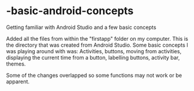 # -basic-android-concepts
Getting familiar with Android Studio and a few basic concepts

Added all the files from within the "firstapp" folder on my computer. 
This is the directory that was created from Android Studio. 
Some basic concepts I was playing around with was:
Activities, buttons, moving from activities, displaying the current time from a button,
labelling buttons, activity bar, themes.

Some of the changes overlapped so some functions may not work or be apparent.
